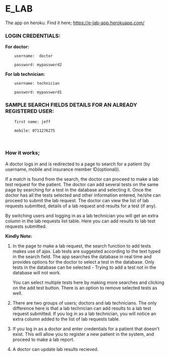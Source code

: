 # E_LAB

The app on heroku. Find it here; https://e-lab-app.herokuapp.com/


<h3>LOGIN CREDENTIALS:</h3>

<b> For doctor:</b>

        username:  doctor

        password: mypassword2


<b>For lab technician:</b>

        username: technician

        password: mypassword1


<h3>SAMPLE SEARCH FIELDS DETAILS FOR AN ALREADY REGISTERED USER:</h3>

        first name: jeff

        mobile: 0711276275

<br> 

<h3>How it works;</h3>


A doctor logs in and is redirected to a page to search for a patient (by username, mobile and insurance member ID(optional)).

If a match is found from the search, the doctor
can proceed to make a lab test request for the patient. The doctor can add several tests on the same page by searching for a test in the database and selecting it. Once the doctor has all the tests selected and other information entered, he/she can
proceed to submit the lab request. The doctor can view the list of lab requests submitted, details of a lab request and results for a test (if any).

By switching users and logging in as a lab technician you will get an extra column in the lab requests list table. Here you can add results to lab test requests submitted.


<b>Kindly Note:</b>

1. In the page to make a lab request, the search function to add tests makes use of ajax. Lab tests are suggested according to the text typed in the search field. The app searches the database in real time and provides options for the doctor to select a test in the database. Only tests in the database can be selected - Trying to add a test not in the database will not work.

   You can select multiple tests here by making more searches and clicking on the add test button. There is an option to remove selected tests as well.

2. There are two groups of users; doctors and lab technicians. The only difference here is that a lab technician can add results to a lab test request submitted. If you log  in as a lab technician, you will notice an extra column added to the list of lab requests table. 

3. If you log in as a doctor and enter credentials for a patient that doesn't exist. This will allow you to register a new patient in the system, and proceed to make a lab report.

4. A doctor can update lab results recieved.
